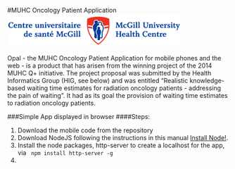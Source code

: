 #MUHC Oncology Patient Application
![Opal](/mobile/img/muhc-logo-text.png)

Opal - the MUHC Oncology Patient Application for mobile phones and the web - is a product that has arisen from the winning project of the 2014 MUHC Q+ initiative. The project proposal was submitted by the Health Informatics Group (HIG, see below) and was entitled “Realistic knowledge-based waiting time estimates for radiation oncology patients - addressing the pain of waiting”. It had as its goal the provision of waiting time estimates to radiation oncology patients. 

###Simple App displayed in browser
####Steps:
1. Download the mobile code from the repository
2. Download NodeJS following the instructions in this manual [Install Node!](https://nodejs.org/en/download/).
3. Install the node packages, http-server to create a localhost for the app, via ` npm install http-server -g`
4. 



